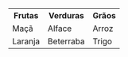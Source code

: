<table>
        <tr border: 1px solid black; >
            <th>Frutas</th>
            <th>Verduras</th>
            <th>Grãos</th>
        </tr>
        <tr>
            <td>Maçã</td>
            <td>Alface</td>
            <td>Arroz</td>
        </tr>
        <tr>
            <td>Laranja</td>
            <td>Beterraba</td>
            <td>Trigo</td>
        </tr>
</table>